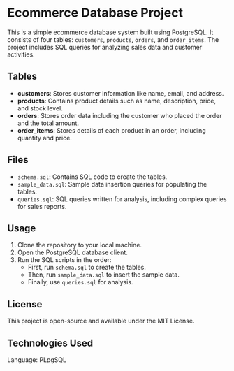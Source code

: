 # Ecommerce Database Project

This is a simple ecommerce database system built using PostgreSQL. It consists of four tables: `customers`, `products`, `orders`, and `order_items`. The project includes SQL queries for analyzing sales data and customer activities.

## Tables

- **customers**: Stores customer information like name, email, and address.
- **products**: Contains product details such as name, description, price, and stock level.
- **orders**: Stores order data including the customer who placed the order and the total amount.
- **order_items**: Stores details of each product in an order, including quantity and price.

## Files

- `schema.sql`: Contains SQL code to create the tables.
- `sample_data.sql`: Sample data insertion queries for populating the tables.
- `queries.sql`: SQL queries written for analysis, including complex queries for sales reports.

## Usage

1. Clone the repository to your local machine.
2. Open the PostgreSQL database client.
3. Run the SQL scripts in the order:
   - First, run `schema.sql` to create the tables.
   - Then, run `sample_data.sql` to insert the sample data.
   - Finally, use `queries.sql` for analysis.

## License

This project is open-source and available under the MIT License.

## Technologies Used
Language: PLpgSQL

